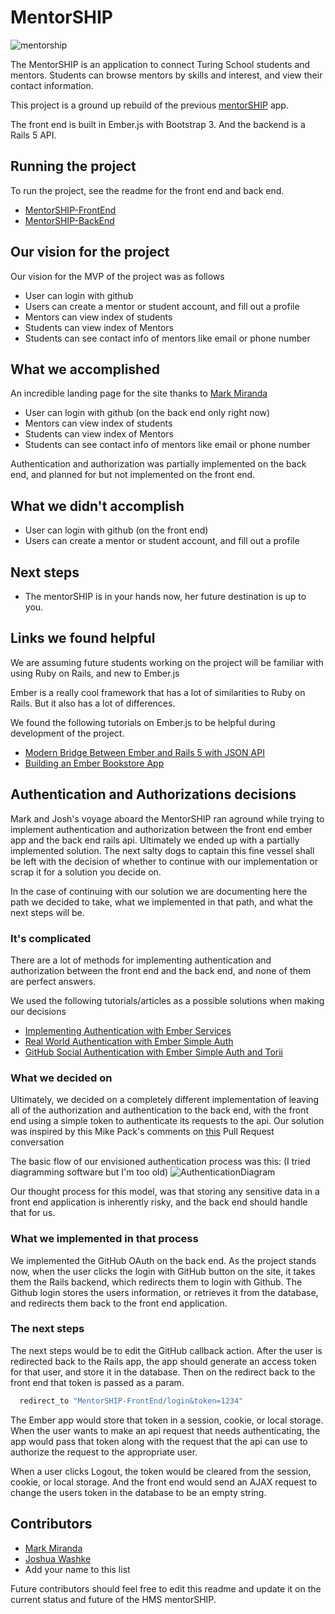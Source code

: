 # MentorSHIP

![mentorship](https://s3.amazonaws.com/f.cl.ly/items/1o2y3w262I2b0A2G1a3B/Screen%20Shot%202016-07-20%20at%209.11.26%20PM.png?v=d5da8526)

The MentorSHIP is an application to connect Turing School students and mentors. Students can browse mentors by skills and interest, and view their contact information.

This project is a ground up rebuild of the previous [mentorSHIP](https://github.com/turingschool-projects/mentorSHIP) app.

The front end is built in Ember.js with Bootstrap 3. And the backend is a Rails 5 API.

## Running the project

To run the project, see the readme for the front end and back end.

* [MentorSHIP-FrontEnd](https://github.com/turingMentorSHIP/MentorSHIP-FrontEnd)
* [MentorSHIP-BackEnd](https://github.com/turingMentorSHIP/MentorSHIP-API)

## Our vision for the project

Our vision for the MVP of the project was as follows

* User can login with github
* Users can create a mentor or student account, and fill out a profile
* Mentors can view index of students
* Students can view index of Mentors
* Students can see contact info of mentors like email or phone number

## What we accomplished

An incredible landing page for the site thanks to [Mark Miranda](https://github.com/notmarkmiranda)

* User can login with github (on the back end only right now)
* Mentors can view index of students
* Students can view index of Mentors
* Students can see contact info of mentors like email or phone number

Authentication and authorization was partially implemented on the back end, and planned for but not implemented on the front end.

## What we didn't accomplish

* User can login with github (on the front end)
* Users can create a mentor or student account, and fill out a profile

## Next steps

* The mentorSHIP is in your hands now, her future destination is up to you.

## Links we found helpful

We are assuming future students working on the project will be familiar with using Ruby on Rails, and new to Ember.js

Ember is a really cool framework that has a lot of similarities to Ruby on Rails. But it also has a lot of differences.

We found the following tutorials on Ember.js to be helpful during development of the project.

* [Modern Bridge Between Ember and Rails 5 with JSON API](http://emberigniter.com/modern-bridge-ember-and-rails-5-with-json-api/)
* [Building an Ember Bookstore App](http://emberigniter.com/building-user-interface-around-ember-data-app/)

## Authentication and Authorizations decisions

Mark and Josh's voyage aboard the MentorSHIP ran aground while trying to implement authentication and authorization between the front end ember app and the back end rails api. Ultimately we ended up with a partially implemented solution. The next salty dogs to captain this fine vessel shall be left with the decision of whether to continue with our implementation or scrap it for a solution you decide on.

In the case of continuing with our solution we are documenting here the path we decided to take, what we implemented in that path, and what the next steps will be.

### It's complicated

There are a lot of methods for implementing authentication and authorization between the front end and the back end, and none of them are perfect answers.

We used the following tutorials/articles as a possible solutions when making our decisions

* [Implementing Authentication with Ember Services](http://emberigniter.com/implementing-authentication-with-ember-services/)
* [Real World Authentication with Ember Simple Auth](http://emberigniter.com/real-world-authentication-with-ember-simple-auth/)
* [GitHub Social Authentication with Ember Simple Auth and Torii](https://disjoint.ca/til/2016/03/21/github-social-authentication-with-ember-simple-auth-and-torii/)

### What we decided on

Ultimately, we decided on a completely different implementation of leaving all of the authorization and authentication to the back end, with the front end using a simple token to authenticate its requests to the api. Our solution was inspired by this Mike Pack's comments on [this](https://github.com/exercism/ember-experiment/issues/4) Pull Request conversation

The basic flow of our envisioned authentication process was this: (I tried diagramming software but I'm too old)
![AuthenticationDiagram](https://s3-us-west-2.amazonaws.com/rails-misc-pictures/diagram.JPG)

Our thought process for this model, was that storing any sensitive data in a front end application is inherently risky, and the back end should handle that for us.

### What we implemented in that process

We implemented the GitHub OAuth on the back end. As the project stands now, when the user clicks the login with GitHub button on the site, it takes them the Rails backend, which redirects them to login with Github. The Github login stores the users information, or retrieves it from the database, and redirects them back to the front end application.

### The next steps

The next steps would be to edit the GitHub callback action. After the user is redirected back to the Rails app, the app should generate an access token for that user, and store it in the database. Then on the redirect back to the front end that token is passed as a param.

```ruby
  redirect_to "MentorSHIP-FrontEnd/login&token=1234"
```

The Ember app would store that token in a session, cookie, or local storage. When the user wants to make an api request that needs authenticating, the app would pass that token along with the request that the api can use to authorize the request to the appropriate user.

When a user clicks Logout, the token would be cleared from the session, cookie, or local storage. And the front end would send an AJAX request to change the users token in the database to be an empty string.


## Contributors

* [Mark Miranda](https://github.com/notmarkmiranda)
* [Joshua Washke](https://github.com/jwashke)
* Add your name to this list

Future contributors should feel free to edit this readme and update it on the current status and future of the HMS mentorSHIP.

